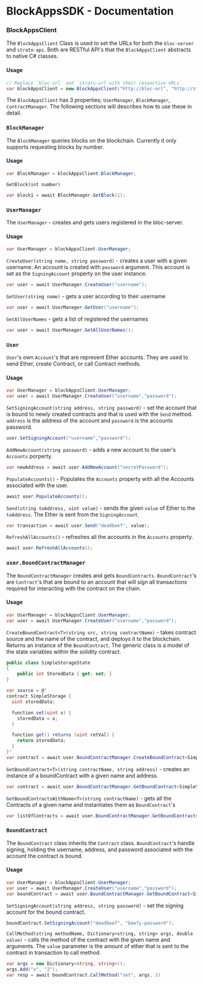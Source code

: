 # BlockAppsSDK - Documentation

### BlockAppsClient
The `BlockAppsClient` Class is used to set the URLs for both the `bloc-server`
and `strato-api`. Both are RESTful API's that the `BlockAppsClient` abstracts
to native C# classes.
#### Usage
```c#
// Replace `bloc-url` and `strato-url with their respective URLs`
var blockAppsClient = new BlockAppsClient("http://bloc-url", "http://strato-url");
```
The `BlockAppsClient` has 3 properties; `UserManager`, `BlockManager`,
`ContractManager`. The following sections will describes how to use these in
detail.

### `BlockManager`
The `BlockManager` queries blocks on the blockchain. Currently it only supports
requesting blocks by number.

#### Usage
```c#
var BlockManager = blockAppsClient.BlockManager;
```

`GetBlock(int number)`
```c#
var block1 = await BlockManager.GetBlock(1);
```

### `UserManager`
The `UserManager` - creates and gets users registered in the bloc-server.

#### Usage
```c#
var UserManager = blockAppsClient.UserManager;
```

`CreateUser(string name, string password)` - creates a user with a given
username. An account is created with `password` argument. This account is set as the
`SigningAccount` property on the user instance.
```c#
var user = await UserManager.CreateUser("username");
```

`GetUser(string name)` - gets a user according to their username
```c#
var user = await UserManager.GetUser("username");
```

`GetAllUserNames` - gets a list of registered the usernames
```c#
var user = await UserManager.GetAllUserNames();
```

### `User`
`User`'s own `Account`'s that are represent Ether accounts. They are
used to  send Ether, create Contract, or call Contract methods.

#### Usage
```c#
var UserManager = blockAppsClient.UserManager;
var user = await UserManager.CreateUser("username","password");
```

`SetSigningAccount(string address, string password)` - set the account that is
bound to newly created contracts and that is used with the `Send` method.
`address` is the address of the account and `password` is the accounts password.
```c#
user.SetSigningAccount("username","password");
```

`AddNewAccount(string password)` - adds a new account to the user's `Accounts`
porperty.
```c#
var newAddress = await user.AddNewAccount("secretPassword");
```

`PopulateAccounts()` - Populates the `Accounts` property with all the Accounts
associated with the user.
```c#
await user.PopulateAccounts();
```

`Send(string toAddress, uint value)` - sends the given `value` of Ether to the
`toAddress`. The Ether is sent from the `SigningAccount`.
```c#
var transaction = await user.Send("deadbeef", value);
```

`RefreshAllAccounts()` - refreshes all the accounts in the `Accounts` property.
```c#
await user.RefreshAllAccounts();
```

### `user.BoundContractManager`
The `BoundContractManager` creates and gets `BoundContracts`. `BoundContract`'s
are `Contract`'s that are bound to an account that will sign all transactions
required for interacting with the contract on the chain.

#### Usage
```c#
var UserManager = blockAppsClient.UserManager;
var user = await UserManager.CreateUser("username","password");
```

`CreateBoundContract<T>(string src, string contractName)` - takes contract
source and the name of the contract, and deploys it to the blockchain. Returns
an instance of the `BoundContract`. The generic class is a model of the state
variables within the solidity contract.

```c#
public class SimpleStorageState
{
    public int StoredData { get; set; }
}
```
```c#
var source = @"
contract SimpleStorage {
  uint storedData;

  function set(uint x) {
    storedData = x;
  }

  function get() returns (uint retVal) {
    return storedData;
  }
}"
var contract = await user.BoundContractManager.CreateBoundContract<SimpleStorageState>(source, "SimpleStorage")
```

`GetBoundContract<T>(string contractName, string address)` - creates an instance
of a boundContract with a given name and address.
```c#
var contract = await user.BoundContractManager.GetBoundContract<SimpleStorageState>("SimpleStorage","deadbeef")
```

`GetBoundContractsWithName<T>(string contractName)` - gets all the Contracts of
a given name and instantiates them as `BoundContract`'s
```c#
var listOfContracts = await user.BoundContractManager.GetBoundContractsWithName<SimpleStorageState>("SimpleStorage")
```

### `BoundContract`
The `BoundContract` class inherits the `Contract` class. `BoundContract`'s
handle signing, holding the username, address, and password associated with
the account the contract is bound.

#### Usage
```c#
var UserManager = blockAppsClient.UserManager;
var user = await UserManager.CreateUser("username","password");
var boundContract = await user.BoundContractManager.GetBoundContract<SimpleStorageState>("SimpleStorage","deadbeef");
```

`SetSigningAccount(string address, string password)` - set the signing account
for the bound contract.
```c#
boundContract.SetSigningAccount("deadbeef", "beefy-password");
```

`CallMethod(string methodName, Dictionary<string, string> args, double value)` -
calls the method of the contract with the given name and arguments. The `value`
parameter is the amount of ether that is sent to the contract in transaction to
call method.

```c#
var args = new Dictionary<string, string>();
args.Add("x", "2");
var resp = await boundContract.CallMethod("set", args, 3)
```
